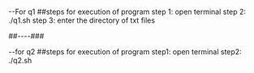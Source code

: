 --For q1
##steps for execution of program
step 1: open terminal
step 2: ./q1.sh
step 3: enter the directory of txt files



##----###

--for q2
##steps for execution of program
step1: open terminal
step2: ./q2.sh
